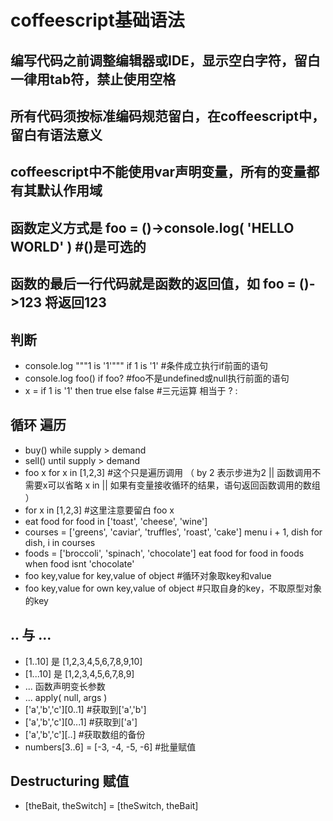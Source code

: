 # coffeescript基础语法

## 编写代码之前调整编辑器或IDE，显示空白字符，留白一律用tab符，禁止使用空格

## 所有代码须按标准编码规范留白，在coffeescript中，留白有语法意义

## coffeescript中不能使用var声明变量，所有的变量都有其默认作用域

## 函数定义方式是 foo = ()->console.log( 'HELLO WORLD' ) #()是可选的

## 函数的最后一行代码就是函数的返回值，如 foo = ()->123 将返回123

## 判断
- console.log """1 is '1'""" if 1 is '1' #条件成立执行if前面的语句
- console.log foo() if foo? #foo不是undefined或null执行前面的语句
- x = if 1 is '1' then true else false #三元运算 相当于 ? :

## 循环 遍历
- buy()  while supply > demand
- sell() until supply > demand
- foo x for x in [1,2,3] #这个只是遍历调用 
 （ by 2 表示步进为2 || 函数调用不需要x可以省略 x in || 如果有变量接收循环的结果，语句返回函数调用的数组 ）
- for x in [1,2,3] #这里注意要留白
	foo x
- eat food for food in ['toast', 'cheese', 'wine']
- courses = ['greens', 'caviar', 'truffles', 'roast', 'cake']
menu i + 1, dish for dish, i in courses
- foods = ['broccoli', 'spinach', 'chocolate']
 eat food for food in foods when food isnt 'chocolate'
- foo key,value for key,value of object #循环对象取key和value
- foo key,value for own key,value of object #只取自身的key，不取原型对象的key

## .. 与 ...
- [1..10] 是 [1,2,3,4,5,6,7,8,9,10]
- [1...10] 是 [1,2,3,4,5,6,7,8,9]
- ... 函数声明变长参数
- ... apply( null, args )
- ['a','b','c'][0..1] #获取到['a','b']
- ['a','b','c'][0...1] #获取到['a']
- ['a','b','c'][..] #获取数组的备份
- numbers[3..6] = [-3, -4, -5, -6] #批量赋值

## Destructuring 赋值
- [theBait, theSwitch] = [theSwitch, theBait]

